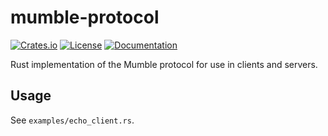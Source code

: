 # mumble-protocol

[![Crates.io](https://img.shields.io/crates/v/mumble-protocol-2x.svg)](https://crates.io/crates/mumble-protocol-2x)
[![License](https://img.shields.io/crates/l/mumble-protocol-2x.svg)](https://github.com/2xsaiko/rust-mumble-protocol/blob/master/LICENSE)
[![Documentation](https://docs.rs/mumble-protocol-2x/badge.svg)](https://docs.rs/mumble-protocol-2x)

Rust implementation of the Mumble protocol for use in clients and servers.

## Usage
See `examples/echo_client.rs`.
